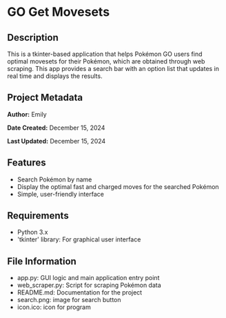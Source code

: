 # GO Get Movesets

## Description
This is a tkinter-based application that helps Pokémon GO users find optimal movesets for their Pokémon, which are obtained through web scraping. This app provides a search bar with an option list that updates in real time and displays the results.

## Project Metadata
**Author:** Emily

**Date Created:** December 15, 2024

**Last Updated:** December 15, 2024

## Features
- Search Pokémon by name
- Display the optimal fast and charged moves for the searched Pokémon
- Simple, user-friendly interface

## Requirements
- Python 3.x
- 'tkinter' library: For graphical user interface

## File Information
- app.py: GUI logic and main application entry point
- web_scraper.py: Script for scraping Pokémon data
- README.md: Documentation for the project
- search.png: image for search button
- icon.ico: icon for program
